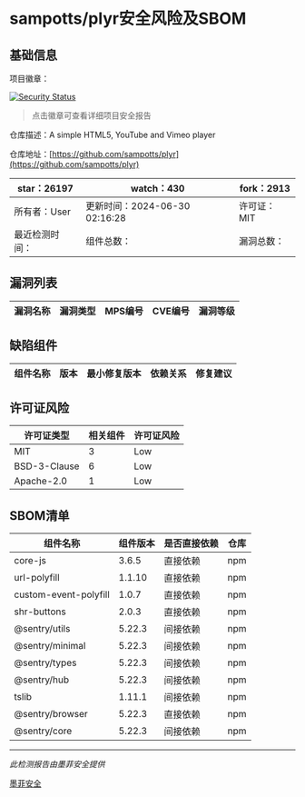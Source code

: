 # sampotts/plyr安全风险及SBOM

## 基础信息

项目徽章：

[![Security Status](https://www.murphysec.com/platform3/v31/badge/1823800138369224704.svg)](https://www.murphysec.com/console/report/1728492195308064768/1823800138369224704)

> 点击徽章可查看详细项目安全报告

仓库描述：A simple HTML5, YouTube and Vimeo player

仓库地址：[https://github.com/sampotts/plyr](https://github.com/sampotts/plyr)

| star：26197 | watch：430 | fork：2913 |
| ----------- | -------------- | ------------ |
| 所有者：User | 更新时间：2024-06-30 02:16:28 | 许可证：MIT |
| 最近检测时间： | 组件总数： | 漏洞总数： |




## 漏洞列表

| 漏洞名称 | 漏洞类型 | MPS编号 | CVE编号 | 漏洞等级 |
| ------- | ------ | ------- | ------ | ----- |





## 缺陷组件

| 组件名称 | 版本 | 最小修复版本 | 依赖关系 | 修复建议 |
| -------- | ---- | ------------ | -------- | -------- |





## 许可证风险

| 许可证类型 | 相关组件 | 许可证风险 |
| ---------- | -------- | ---------- |
|MIT|3|Low|
|BSD-3-Clause|6|Low|
|Apache-2.0|1|Low|




## SBOM清单

| 组件名称 | 组件版本 | 是否直接依赖 | 仓库 |
| -------- | -------- | ------------ | ---- |
|core-js|3.6.5|直接依赖|npm|
|url-polyfill|1.1.10|直接依赖|npm|
|custom-event-polyfill|1.0.7|直接依赖|npm|
|shr-buttons|2.0.3|直接依赖|npm|
|@sentry/utils|5.22.3|间接依赖|npm|
|@sentry/minimal|5.22.3|间接依赖|npm|
|@sentry/types|5.22.3|间接依赖|npm|
|@sentry/hub|5.22.3|间接依赖|npm|
|tslib|1.11.1|间接依赖|npm|
|@sentry/browser|5.22.3|直接依赖|npm|
|@sentry/core|5.22.3|间接依赖|npm|


------

*此检测报告由墨菲安全提供*

[墨菲安全](www.murphysec.com)